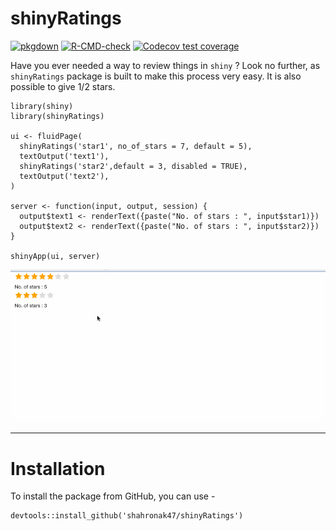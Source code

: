 # shinyRatings

 [![pkgdown](https://github.com/shahronak47/shinyRatings/workflows/pkgdown/badge.svg)](https://github.com/shahronak47/shinyRatings/actions)
[![R-CMD-check](https://github.com/shahronak47/shinyRatings/actions/workflows/R-CMD-check.yaml/badge.svg)](https://github.com/shahronak47/shinyRatings/actions/workflows/R-CMD-check.yaml)
[![Codecov test coverage](https://codecov.io/gh/shahronak47/shinyRatings/branch/master/graph/badge.svg)](https://codecov.io/gh/shahronak47/shinyRatings?branch=master)

Have you ever needed a way to review things in `shiny` ? Look no further, as `shinyRatings` package is built to make this process very easy. It is also possible to give 1/2 stars. 

```
library(shiny)
library(shinyRatings)

ui <- fluidPage(
  shinyRatings('star1', no_of_stars = 7, default = 5), 
  textOutput('text1'), 
  shinyRatings('star2',default = 3, disabled = TRUE), 
  textOutput('text2'), 
)

server <- function(input, output, session) {
  output$text1 <- renderText({paste("No. of stars : ", input$star1)})
  output$text2 <- renderText({paste("No. of stars : ", input$star2)})
}

shinyApp(ui, server)
```

![Output](man/figures/output.gif)

---

# Installation

To install the package from GitHub, you can use - 

```
devtools::install_github('shahronak47/shinyRatings')
```
